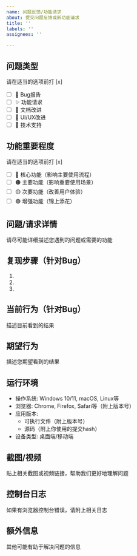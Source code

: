 ```yaml
---
name: 问题反馈/功能请求
about: 提交问题反馈或新功能请求
title: ''
labels: ''
assignees: ''

---
```


## 问题类型
请在适当的选项前打 [x]
- [ ] 🐛 Bug报告
- [ ] ✨ 功能请求
- [ ] 📝 文档改进
- [ ] 🎨 UI/UX改进
- [ ] 🧰 技术支持

## 功能重要程度
请在适当的选项前打 [x]
- [ ] 🔴 核心功能（影响主要使用流程）
- [ ] 🟠 主要功能（影响重要使用场景）
- [ ] 🟡 次要功能（改善用户体验）
- [ ] 🟢 增强功能（锦上添花）

## 问题/请求详情
请尽可能详细描述您遇到的问题或需要的功能

## 复现步骤（针对Bug）
1. 
2. 
3. 

## 当前行为（针对Bug）
描述目前看到的结果

## 期望行为
描述您期望看到的结果

## 运行环境
- 操作系统: Windows 10/11, macOS, Linux等
- 浏览器: Chrome, Firefox, Safari等（附上版本号）
- 应用版本: 
  - 可执行文件（附上版本号）
  - 源码（附上你使用的提交hash）
- 设备类型: 桌面端/移动端

## 截图/视频
贴上相关截图或视频链接，帮助我们更好地理解问题

## 控制台日志
如果有浏览器控制台错误，请附上相关日志

## 额外信息
其他可能有助于解决问题的信息
